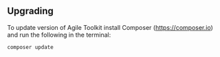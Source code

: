 ## Upgrading

To update version of Agile Toolkit install Composer (https://composer.io) and run
the following in the terminal:

``` shell
composer update
```
